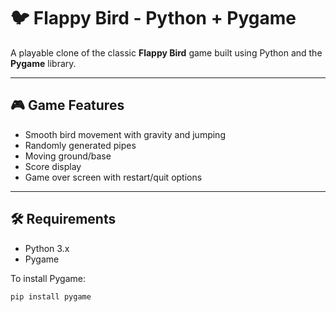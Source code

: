 # 🐦 Flappy Bird - Python + Pygame

A playable clone of the classic **Flappy Bird** game built using Python and the **Pygame** library.

---

## 🎮 Game Features

- Smooth bird movement with gravity and jumping
- Randomly generated pipes
- Moving ground/base
- Score display
- Game over screen with restart/quit options

---

## 🛠 Requirements

- Python 3.x
- Pygame

To install Pygame:
```bash
pip install pygame

